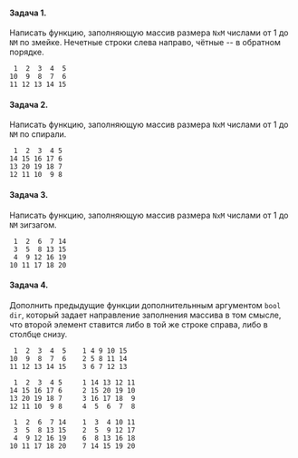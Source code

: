 #### Задача 1.
Написать функцию, заполняющую массив размера `NxM` числами от 1 до `NM` по змейке. Нечетные строки слева направо, чётные -- в обратном порядке.

```
 1  2  3  4  5
10  9  8  7  6
11 12 13 14 15
```

#### Задача 2.
Написать функцию, заполняющую массив размера `NxM` числами от 1 до `NM` по спирали.

```
 1  2  3  4 5
14 15 16 17 6
13 20 19 18 7
12 11 10  9 8
```

#### Задача 3.
Написать функцию, заполняющую массив размера `NxM` числами от 1 до `NM` зигзагом.

```
 1  2  6  7 14
 3  5  8 13 15
 4  9 12 16 19
10 11 17 18 20
```

#### Задача 4.
Дополнить предыдущие функции дополнительнным аргументом `bool dir`,  который задает направление заполнения массива в том смысле, что второй элемент ставится либо в той же строке справа, либо в столбце снизу.

```
 1  2  3  4  5    1 4 9 10 15
10  9  8  7  6    2 5 8 11 14
11 12 13 14 15    3 6 7 12 13
```

```
 1  2  3  4 5     1 14 13 12 11
14 15 16 17 6     2 15 20 19 10
13 20 19 18 7     3 16 17 18  9
12 11 10  9 8     4  5  6  7  8
```

```
 1  2  6  7 14    1  3  4 10 11
 3  5  8 13 15    2  5  9 12 17
 4  9 12 16 19    6  8 13 16 18
10 11 17 18 20    7 14 15 19 20
```

